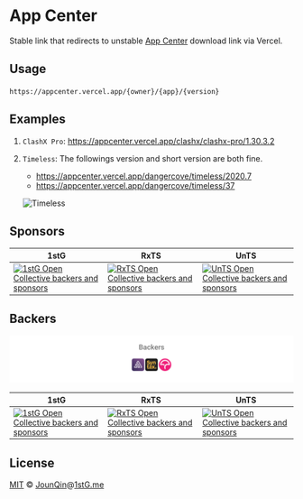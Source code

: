 # App Center

Stable link that redirects to unstable [App Center][] download link via Vercel.

## Usage

`https://appcenter.vercel.app/{owner}/{app}/{version}`

## Examples

1. `ClashX Pro`: https://appcenter.vercel.app/clashx/clashx-pro/1.30.3.2

2. `Timeless`: The followings version and short version are both fine.

   - https://appcenter.vercel.app/dangercove/timeless/2020.7
   - https://appcenter.vercel.app/dangercove/timeless/37

   ![Timeless](https://user-images.githubusercontent.com/8336744/98822766-30e03500-246c-11eb-8cab-f7c31d196f5a.png)

## Sponsors

| 1stG                                                                                                                               | RxTS                                                                                                                               | UnTS                                                                                                                               |
| ---------------------------------------------------------------------------------------------------------------------------------- | ---------------------------------------------------------------------------------------------------------------------------------- | ---------------------------------------------------------------------------------------------------------------------------------- |
| [![1stG Open Collective backers and sponsors](https://opencollective.com/1stG/organizations.svg)](https://opencollective.com/1stG) | [![RxTS Open Collective backers and sponsors](https://opencollective.com/rxts/organizations.svg)](https://opencollective.com/rxts) | [![UnTS Open Collective backers and sponsors](https://opencollective.com/unts/organizations.svg)](https://opencollective.com/unts) |

## Backers

[![Backers](https://raw.githubusercontent.com/1stG/static/master/sponsors.svg)](https://github.com/sponsors/JounQin)

| 1stG                                                                                                                             | RxTS                                                                                                                             | UnTS                                                                                                                             |
| -------------------------------------------------------------------------------------------------------------------------------- | -------------------------------------------------------------------------------------------------------------------------------- | -------------------------------------------------------------------------------------------------------------------------------- |
| [![1stG Open Collective backers and sponsors](https://opencollective.com/1stG/individuals.svg)](https://opencollective.com/1stG) | [![RxTS Open Collective backers and sponsors](https://opencollective.com/rxts/individuals.svg)](https://opencollective.com/rxts) | [![UnTS Open Collective backers and sponsors](https://opencollective.com/unts/individuals.svg)](https://opencollective.com/unts) |

## License

[MIT][] © [JounQin][]@[1stG.me][]

[1stg.me]: https://www.1stg.me
[app center]: https://appcenter.ms
[jounqin]: https://GitHub.com/JounQin
[mit]: http://opensource.org/licenses/MIT
